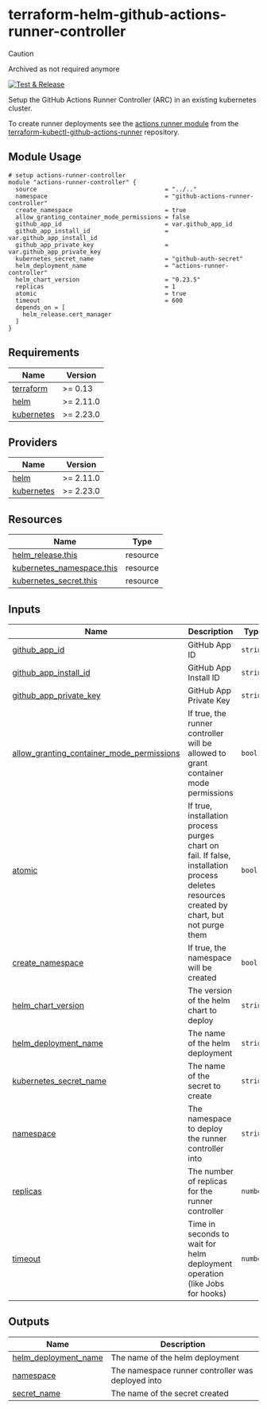 # terraform-helm-github-actions-runner-controller

> [!CAUTION]
> Archived as not required anymore

[![Test & Release](https://github.com/infinite-automations/terraform-helm-github-actions-runner-controller/actions/workflows/test-and-release.yml/badge.svg)](https://github.com/infinite-automations/terraform-helm-github-actions-runner-controller/actions/workflows/test-and-release.yml)

Setup the GitHub Actions Runner Controller (ARC) in an existing kubernetes cluster.

To create runner deployments see the [actions runner module](https://registry.terraform.io/modules/infinite-automations/github-actions-runner/kubectl/latest) from the [terraform-kubectl-github-actions-runner](https://github.com/infinite-automations/terraform-kubectl-github-actions-runner) repository.

<!-- BEGIN_TF_DOCS -->


## Module Usage

```hcl
# setup actions-runner-controller
module "actions-runner-controller" {
  source                                    = "../.."
  namespace                                 = "github-actions-runner-controller"
  create_namespace                          = true
  allow_granting_container_mode_permissions = false
  github_app_id                             = var.github_app_id
  github_app_install_id                     = var.github_app_install_id
  github_app_private_key                    = var.github_app_private_key
  kubernetes_secret_name                    = "github-auth-secret"
  helm_deployment_name                      = "actions-runner-controller"
  helm_chart_version                        = "0.23.5"
  replicas                                  = 1
  atomic                                    = true
  timeout                                   = 600
  depends_on = [
    helm_release.cert_manager
  ]
}
```

## Requirements

| Name                                                                         | Version   |
| ---------------------------------------------------------------------------- | --------- |
| <a name="requirement_terraform"></a> [terraform](#requirement\_terraform)    | >= 0.13   |
| <a name="requirement_helm"></a> [helm](#requirement\_helm)                   | >= 2.11.0 |
| <a name="requirement_kubernetes"></a> [kubernetes](#requirement\_kubernetes) | >= 2.23.0 |

## Providers

| Name                                                                   | Version   |
| ---------------------------------------------------------------------- | --------- |
| <a name="provider_helm"></a> [helm](#provider\_helm)                   | >= 2.11.0 |
| <a name="provider_kubernetes"></a> [kubernetes](#provider\_kubernetes) | >= 2.23.0 |

## Resources

| Name                                                                                                                      | Type     |
| ------------------------------------------------------------------------------------------------------------------------- | -------- |
| [helm_release.this](https://registry.terraform.io/providers/hashicorp/helm/latest/docs/resources/release)                 | resource |
| [kubernetes_namespace.this](https://registry.terraform.io/providers/hashicorp/kubernetes/latest/docs/resources/namespace) | resource |
| [kubernetes_secret.this](https://registry.terraform.io/providers/hashicorp/kubernetes/latest/docs/resources/secret)       | resource |

## Inputs

| Name                                                                                                                                                                  | Description                                                                                                                               | Type     | Default                              | Required |
| --------------------------------------------------------------------------------------------------------------------------------------------------------------------- | ----------------------------------------------------------------------------------------------------------------------------------------- | -------- | ------------------------------------ | :------: |
| <a name="input_github_app_id"></a> [github\_app\_id](#input\_github\_app\_id)                                                                                         | GitHub App ID                                                                                                                             | `string` | n/a                                  |   yes    |
| <a name="input_github_app_install_id"></a> [github\_app\_install\_id](#input\_github\_app\_install\_id)                                                               | GitHub App Install ID                                                                                                                     | `string` | n/a                                  |   yes    |
| <a name="input_github_app_private_key"></a> [github\_app\_private\_key](#input\_github\_app\_private\_key)                                                            | GitHub App Private Key                                                                                                                    | `string` | n/a                                  |   yes    |
| <a name="input_allow_granting_container_mode_permissions"></a> [allow\_granting\_container\_mode\_permissions](#input\_allow\_granting\_container\_mode\_permissions) | If true, the runner controller will be allowed to grant container mode permissions                                                        | `bool`   | `false`                              |    no    |
| <a name="input_atomic"></a> [atomic](#input\_atomic)                                                                                                                  | If true, installation process purges chart on fail. If false, installation process deletes resources created by chart, but not purge them | `bool`   | `true`                               |    no    |
| <a name="input_create_namespace"></a> [create\_namespace](#input\_create\_namespace)                                                                                  | If true, the namespace will be created                                                                                                    | `bool`   | `true`                               |    no    |
| <a name="input_helm_chart_version"></a> [helm\_chart\_version](#input\_helm\_chart\_version)                                                                          | The version of the helm chart to deploy                                                                                                   | `string` | `"0.23.5"`                           |    no    |
| <a name="input_helm_deployment_name"></a> [helm\_deployment\_name](#input\_helm\_deployment\_name)                                                                    | The name of the helm deployment                                                                                                           | `string` | `"actions-runner-controller"`        |    no    |
| <a name="input_kubernetes_secret_name"></a> [kubernetes\_secret\_name](#input\_kubernetes\_secret\_name)                                                              | The name of the secret to create                                                                                                          | `string` | `"github-auth-secret"`               |    no    |
| <a name="input_namespace"></a> [namespace](#input\_namespace)                                                                                                         | The namespace to deploy the runner controller into                                                                                        | `string` | `"github-actions-runner-controller"` |    no    |
| <a name="input_replicas"></a> [replicas](#input\_replicas)                                                                                                            | The number of replicas for the runner controller                                                                                          | `number` | `3`                                  |    no    |
| <a name="input_timeout"></a> [timeout](#input\_timeout)                                                                                                               | Time in seconds to wait for helm deployment operation (like Jobs for hooks)                                                               | `number` | `600`                                |    no    |

## Outputs

| Name                                                                                                 | Description                                       |
| ---------------------------------------------------------------------------------------------------- | ------------------------------------------------- |
| <a name="output_helm_deployment_name"></a> [helm\_deployment\_name](#output\_helm\_deployment\_name) | The name of the helm deployment                   |
| <a name="output_namespace"></a> [namespace](#output\_namespace)                                      | The namespace runner controller was deployed into |
| <a name="output_secret_name"></a> [secret\_name](#output\_secret\_name)                              | The name of the secret created                    |


<!-- END_TF_DOCS -->

